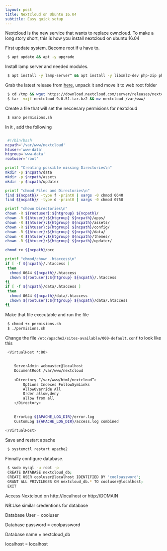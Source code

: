```yaml
---
layout: post
title: Nextcloud on Ubuntu 16.04
subtitle: Easy quick setup
---
```


Nextcloud is the new service that wants to replace owncloud. To make a long story short, this is how you install nextcloud on ubuntu 16.04

First update system. Become root if u have to.

```bash
 $ apt update && apt -y upgrade
```

Install lamp server and needed modules.

```bash
 $ apt install -y lamp-server^ && apt install -y libxml2-dev php-zip php-dom php-xmlwriter php-xmlreader php-gd php-curl php-mbstring && sudo a2enmod rewrite
```

Grab the latest release from <a href="https://nextcloud.com/install/#instructions-server">here</a>, unpack it and move it to web root folder

```bash
 $ cd /tmp && wget https://download.nextcloud.com/server/releases/nextcloud-9.0.51.tar.bz2
 $ tar -vxjf nextcloud-9.0.51.tar.bz2 && mv nextcloud /var/www/
```

Create a file that will set the neccesary permisions for nextcloud

```bash
 $ nano permisions.sh
```
In it , add the following 

```bash

 #!/bin/bash
ncpath='/var/www/nextcloud'
htuser='www-data'
htgroup='www-data'
rootuser='root'

printf "Creating possible missing Directories\n"
mkdir -p $ncpath/data
mkdir -p $ncpath/assets
mkdir -p $ncpath/updater

printf "chmod Files and Directories\n"
find ${ncpath}/ -type f -print0 | xargs -0 chmod 0640
find ${ncpath}/ -type d -print0 | xargs -0 chmod 0750

printf "chown Directories\n"
chown -R ${rootuser}:${htgroup} ${ncpath}/
chown -R ${htuser}:${htgroup} ${ncpath}/apps/
chown -R ${htuser}:${htgroup} ${ncpath}/assets/
chown -R ${htuser}:${htgroup} ${ncpath}/config/
chown -R ${htuser}:${htgroup} ${ncpath}/data/
chown -R ${htuser}:${htgroup} ${ncpath}/themes/
chown -R ${htuser}:${htgroup} ${ncpath}/updater/

chmod +x ${ncpath}/occ

printf "chmod/chown .htaccess\n"
if [ -f ${ncpath}/.htaccess ]
 then
  chmod 0644 ${ncpath}/.htaccess
  chown ${rootuser}:${htgroup} ${ncpath}/.htaccess
fi
if [ -f ${ncpath}/data/.htaccess ]
 then
  chmod 0644 ${ncpath}/data/.htaccess
  chown ${rootuser}:${htgroup} ${ncpath}/data/.htaccess
fi

```

Make that file executable and run the file

```bash
 $ chmod +x permisions.sh
 $ ./permisions.sh
```
Change the file ```/etc/apache2/sites-available/000-default.conf``` to look like this

```bash
 <VirtualHost *:80>
 
 
    ServerAdmin webmaster@localhost
    DocumentRoot /var/www/nextcloud
 
    <Directory “/var/www/html/nextcloud”>
        Options Indexes FollowSymLinks
        AllowOverride All
        Order allow,deny
        allow from all
    </Directory>
 
 
    ErrorLog ${APACHE_LOG_DIR}/error.log
    CustomLog ${APACHE_LOG_DIR}/access.log combined
 
</VirtualHost>
```

Save and restart apache

```bash
 $ systemctl restart apache2
```

Finnally configure database.


```bash
 $ sudo mysql -u root -p
 CREATE DATABASE nextcloud_db;
 CREATE USER cooluser@localhost IDENTIFIED BY 'coolpassword';
 GRANT ALL PRIVILEGES ON nextcloud_db.* TO cooluser@localhost;
 EXIT
```

Access Nextcloud on http://localhost or http://DOMAIN

NB:Use similar credentions for database

 Database User = cooluser

 Database password = coolpassword

 Database name = nextcloud_db

 localhost = localhost










